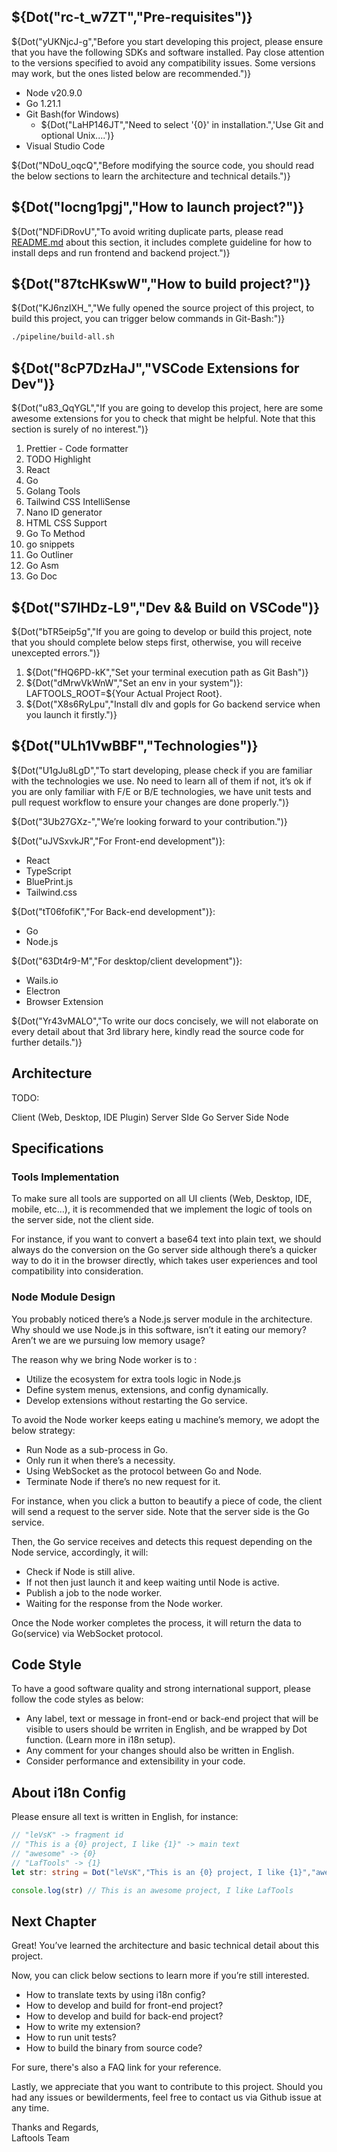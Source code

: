 ## ${Dot("rc-t_w7ZT","Pre-requisites")}

${Dot("yUKNjcJ-g","Before you start developing this project, please ensure that you have the following SDKs and software installed. Pay close attention to the versions specified to avoid any compatibility issues. Some versions may work, but the ones listed below are recommended.")}

- Node v20.9.0
- Go 1.21.1
- Git Bash(for Windows)
  - ${Dot("LaHP146JT","Need to select '{0}' in installation.",'Use Git and optional Unix....')}
- Visual Studio Code

${Dot("NDoU_oqcQ","Before modifying the source code, you should read the below sections to learn the architecture and technical details.")}

## ${Dot("Iocng1pgj","How to launch project?")}

${Dot("NDFiDRovU","To avoid writing duplicate parts, please read [README.md](../README.md) about this section, it includes complete guideline for how to install deps and run frontend and backend project.")}

## ${Dot("87tcHKswW","How to build project?")}

${Dot("KJ6nzIXH\_","We fully opened the source project of this project, to build this project, you can trigger below commands in Git-Bash:")}

```bash
./pipeline/build-all.sh
```

## ${Dot("8cP7DzHaJ","VSCode Extensions for Dev")}

${Dot("u83_QqYGL","If you are going to develop this project, here are some awesome extensions for you to check that might be helpful. Note that this section is surely of no interest.")}

1. Prettier - Code formatter
2. TODO Highlight
3. React
4. Go
5. Golang Tools
6. Tailwind CSS IntelliSense
7. Nano ID generator
8. HTML CSS Support
9. Go To Method
10. go snippets
11. Go Outliner
12. Go Asm
13. Go Doc

## ${Dot("S7lHDz-L9","Dev && Build on VSCode")}

${Dot("bTR5eip5g","If you are going to develop or build this project, note that you should complete below steps first, otherwise, you will receive unexcepted errors.")}

1. ${Dot("fHQ6PD-kK","Set your terminal execution path as Git Bash")}
2. ${Dot("dMrwVkWnW","Set an env in your system")}: LAFTOOLS_ROOT=\${Your Actual Project Root}.
3. ${Dot("X8s6RyLpu","Install dlv and gopls for Go backend service when you launch it firstly.")}

## ${Dot("ULh1VwBBF","Technologies")}

${Dot("U1gJu8LgD","To start developing, please check if you are familiar with the technologies we use. No need to learn all of them if not, it’s ok if you are only familiar with F/E or B/E technologies, we have unit tests and pull request workflow to ensure your changes are done properly.")}

${Dot("3Ub27GXz-","We’re looking forward to your contribution.")}

${Dot("uJVSxvkJR","For Front-end development")}:

- React
- TypeScript
- BluePrint.js
- Tailwind.css

${Dot("tT06fofiK","For Back-end development")}:

- Go
- Node.js

${Dot("63Dt4r9-M","For desktop/client development")}:

- Wails.io
- Electron
- Browser Extension

${Dot("Yr43vMALO","To write our docs concisely, we will not elaborate on every detail about that 3rd library here, kindly read the source code for further details.")}

## Architecture

TODO:

Client (Web, Desktop, IDE Plugin)
<interact with>
Server SIde Go
<interact with>
Server Side Node

## Specifications

### Tools Implementation

To make sure all tools are supported on all UI clients (Web, Desktop, IDE, mobile, etc…), it is recommended that we implement the logic of tools on the server side, not the client side.

For instance, if you want to convert a base64 text into plain text, we should always do the conversion on the Go server side although there’s a quicker way to do it in the browser directly, which takes user experiences and tool compatibility into consideration.

### Node Module Design

You probably noticed there’s a Node.js server module in the architecture. Why should we use Node.js in this software, isn’t it eating our memory? Aren’t we are we pursuing low memory usage?

The reason why we bring Node worker is to :

- Utilize the ecosystem for extra tools logic in Node.js
- Define system menus, extensions, and config dynamically.
- Develop extensions without restarting the Go service.

To avoid the Node worker keeps eating u machine’s memory, we adopt the below strategy:

- Run Node as a sub-process in Go.
- Only run it when there’s a necessity.
- Using WebSocket as the protocol between Go and Node.
- Terminate Node if there’s no new request for it.

For instance, when you click a button to beautify a piece of code, the client will send a request to the server side. Note that the server side is the Go service.

Then, the Go service receives and detects this request depending on the Node service, accordingly, it will:

- Check if Node is still alive.
- If not then just launch it and keep waiting until Node is active.
- Publish a job to the node worker.
- Waiting for the response from the Node worker.

Once the Node worker completes the process, it will return the data to Go(service) via WebSocket protocol.

## Code Style

To have a good software quality and strong international support, please follow the code styles as below:

- Any label, text or message in front-end or back-end project that will be visible to users should be wrriten in English, and be wrapped by Dot function. (Learn more in i18n setup).
- Any comment for your changes should also be written in English.
- Consider performance and extensibility in your code.

## About i18n Config

Please ensure all text is written in English, for instance:

```Typescript
// "leVsK" -> fragment id
// "This is a {0} project, I like {1}" -> main text
// "awesome" -> {0}
// "LafTools" -> {1}
let str: string = Dot("leVsK","This is an {0} project, I like {1}","awesome","LafTools")

console.log(str) // This is an awesome project, I like LafTools
```

## Next Chapter

Great! You’ve learned the architecture and basic technical detail about this project.

Now, you can click below sections to learn more if you’re still interested.

- How to translate texts by using i18n config?
- How to develop and build for front-end project?
- How to develop and build for back-end project?
- How to write my extension?
- How to run unit tests?
- How to build the binary from source code?

For sure, there's also a FAQ link for your reference.

Lastly, we appreciate that you want to contribute to this project. Should you had any issues or bewilderments, feel free to contact us via Github issue at any time.

Thanks and Regards,  
Laftools Team
